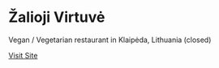 # Žalioji Virtuvė
Vegan / Vegetarian restaurant in Klaipėda, Lithuania (closed)

[Visit Site](https://htmlpreview.github.io/?https://github.com/mgailius/zalioji-virtuve/blob/master/index.html)
